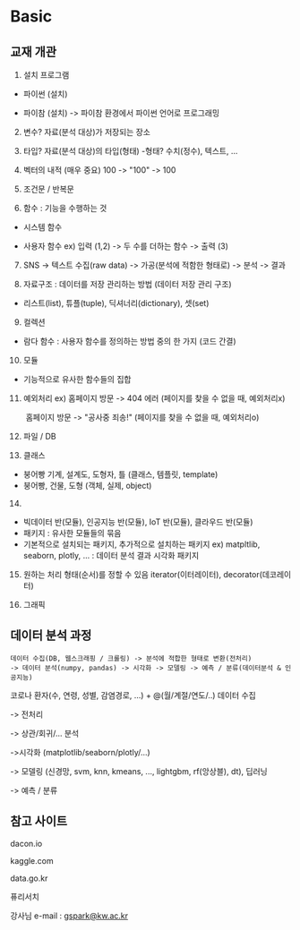 # Basic

## 교재 개관

1. 설치 프로그램
- 파이썬 (설치)

- 파이참 (설치)
-> 파이참 환경에서 파이썬 언어로 프로그래밍 

2. 변수? 자료(분석 대상)가 저장되는 장소

3. 타입? 자료(분석 대상)의 타입(형태)
-형태? 수치(정수), 텍스트, ...

4. 벡터의 내적 (매우 중요)
100 -> "100" -> 100

5. 조건문 / 반복문

6. 함수 : 기능을 수행하는 것
- 시스템 함수

- 사용자 함수
ex) 입력 (1,2) -> 두 수를 더하는 함수 -> 출력 (3)

7. SNS -> 텍스트 수집(raw data) -> 가공(분석에 적함한 형태로) -> 분석 -> 결과
	
8. 자료구조 : 데이터를 저장 관리하는 방법 (데이터 저장 관리 구조)
- 리스트(list), 튜플(tuple), 딕셔너리(dictionary), 셋(set)

9. 컬렉션
- 람다 함수 : 사용자 함수를 정의하는 방법 중의 한 가지 (코드 간결)

10. 모듈
- 기능적으로 유사한 함수들의 집합

11. 예외처리
    ex) 홈페이지 방문 -> 404 에러 (페이지를 찾을 수 없을 때, 예외처리x)

    ​	홈페이지 방문 -> "공사중 죄송!" (페이지를 찾을 수 없을 때, 예외처리o)

12. 파일 / DB

13. 클래스
- 붕어빵 기계, 설계도, 도형자, 틀 (클래스, 템플릿, template)
- 붕어빵, 건물, 도형 (객체, 실제, object)

14.

- 빅데이터 반(모듈), 인공지능 반(모듈), IoT 반(모듈), 클라우드 반(모듈)
- 패키지 : 유사한 모듈들의 묶음
- 기본적으로 설치되는 패키지, 추가적으로 설치하는 패키지
ex) matpltlib, seaborn, plotly, ... : 데이터 분석 결과 시각화 패키지

15. 원하는 처리 형태(순서)를 정할 수 있음
iterator(이터레이터), decorator(데코레이터)

16. 그래픽



## 데이터 분석 과정

    데이터 수집(DB, 웹스크래핑 / 크롤링) -> 분석에 적합한 형태로 변환(전처리)
    -> 데이터 분석(numpy, pandas) -> 시각화 -> 모델링 -> 예측 / 분류(데이터분석 & 인공지능)

코로나 환자(수, 연령, 성별, 감염경로, ...) + @(월/계절/연도/..) 데이터 수집

-> 전처리

-> 상관/회귀/... 분석

->시각화 (matplotlib/seaborn/plotly/...)

-> 모델링 (신경망, svm, knn, kmeans, ..., lightgbm, rf(앙상블), dt), 딥러닝

-> 예측 / 분류



## 참고 사이트

dacon.io

kaggle.com

data.go.kr

퓨리서치

강사님 e-mail : gspark@kw.ac.kr
